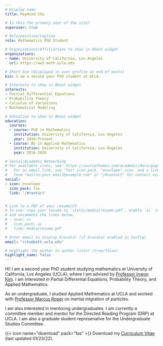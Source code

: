 ```yaml
---
# Display name
title: Raymond Chu

# Is this the primary user of the site?
superuser: true

# Role/position/tagline
role: Mathematics PhD Student

# Organizations/Affiliations to show in About widget
organizations:
- name: University of California, Los Angeles
  url: https://ww3.math.ucla.edu

# Short bio (displayed in user profile at end of posts)
bio: I am a second year PhD student at UCLA.

# Interests to show in About widget
interests:
- Partial Differential Equations
- Probability Theory
- Calculus of Variations
- Mathematical Modeling

# Education to show in About widget
education:
  courses:
  - course: PhD in Mathematics
    institution: University of California, Los Angeles
    year: 2020-Present
  - course: BS in Applied Mathematics
    institution: University of California, Los Angeles
    year: 2016-2020

# Social/Academic Networking
# For available icons, see: https://sourcethemes.com/academic/docs/page-builder/#icons
#   For an email link, use "fas" icon pack, "envelope" icon, and a link in the
#   form "mailto:your-email@example.com" or "/#contact" for contact widget.
social:
- icon: envelope
  icon_pack: fas
  link: '/#contact'


# Link to a PDF of your resume/CV.
# To use: copy your resume to `static/media/resume.pdf`, enable `ai` icons in `params.toml`, 
# and uncomment the lines below.
# - icon: cv
#   icon_pack: ai
#   link: media/resume.pdf

# Enter email to display Gravatar (if Gravatar enabled in Config)
email: "rchu@math.ucla.edu"

# Highlight the author in author lists? (true/false)
highlight_name: false
---
```


Hi! I am a second year PhD student studying mathematics at University of California, Los Angeles (UCLA), where I am advised by [Professor Inwon Kim](https://www.math.ucla.edu/~ikim/). I am interested in Partial Differential Equations, Probability Theory, and Applied Mathematics.

As an undergraduate, I studied Applied Mathematics at UCLA and worked with [Professor Marcus Roper](https://www.marcusroper.org) on inertial migration of particles.

I am also interested in mentoring undergraduates. I am currently a committee member and mentor for the Directed Reading Program (DRP) at UCLA. I am also a graduate student represenative for the Undergraduate Studies Committee. 

{{< icon name="download" pack="fas" >}} Download my [Curriculum Vitae](https://www.math.ucla.edu/~rchu/CV.pdf) (last updated 01/23/22).
